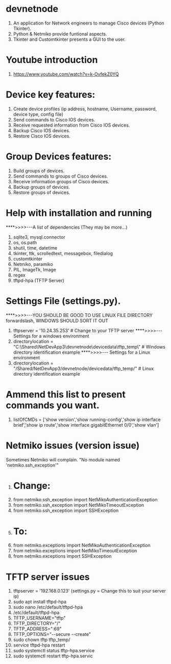 # devnetnode
1) An application for Network engineers to manage Cisco devices (Python Tkinter).
2) Python & Netmiko provide funtional aspects.
3) Tkinter and Customtkinter presents a GUI to the user.

# Youtube introduction
1) https://www.youtube.com/watch?v=k-OvfekZ0YQ

# Device key features:
1) Create device profiles (ip address, hostname, Username, password, device type, config file) 
2) Send commands to Cisco IOS devices.
3) Receive requested information from Cisco IOS devices.
4) Backup Cisco IOS devices.
5) Restore Cisco IOS devices.

# Group Devices features:
1) Build groups of devices.
2) Send commands to groups of Cisco devices.
3) Receive information groups of Cisco devices.
4) Backup groups of devices.
5) Restore groups of devices.

# Help with installation and running
****>>>>---A list of dependencies (They may be more...)
1) sqlite3, mysql.connector
2) os, os.path
3) shutil, time, datetime
4) tkinter, ttk, scrolledtext, messagebox, filedialog
5) customtkinter
6) Netmiko, paramiko
7) PIL, ImageTk, Image
8) regex
9) tftpd-hpa (TFTP Server)

# Settings File (settings.py).
****>>>>---YOU SHOULD BE GOOD TO USE LINUX FILE DIRECTORY forwardslash, WINDOWS SHOULD SORT IT OUT
1) tftpserver = '10.24.35.253' # Change to your TFTP server
****>>>>--- Settings for a windows environment
2) directorylocation = "C:\\Shared\\NetDevApp3\\devnetnode\\devicedata\\tftp_temp\\" # Windows directory identification example
****>>>>--- Settings for a Linux environment
4) directorylocation = "/Shared/NetDevApp3/devnetnode/devicedata/tftp_temp/" # Linux directory identification example

# Ammend this list to present commands you want.
1) listOfCMDs = ['show version','show running-config','show ip interface brief','show ip route','show interface gigabitEthernet 0/0','show vlan']

# Netmiko issues (version issue)
Sometimes Netmiko will complain.
"No module named 'netmiko.ssh_exception'"
1) # Change:
2) from netmiko.ssh_exception import NetMikoAuthenticationException
3) from netmiko.ssh_exception import NetMikoTimeoutException
4) from netmiko.ssh_exception import SSHException
1) # To:
2) from netmiko.exceptions import NetMikoAuthenticationException
3) from netmiko.exceptions import NetMikoTimeoutException
4) from netmiko.exceptions import SSHException

# TFTP server issues
1) tftpserver = '192.168.0.123' (settings.py = Change this to suit your server ip)
2) sudo apt install tftpd-hpa
3) sudo nano /etc/default/tftpd-hpa
4) /etc/default/tftpd-hpa 
5)  TFTP_USERNAME="tftp" 
6)  TFTP_DIRECTORY="/" 
7)  TFTP_ADDRESS=":69" 
8)  TFTP_OPTIONS="--secure --create"
9)  sudo chown tftp tftp_temp/
10) service tftpd-hpa restart  
11) sudo systemctl status tftp-hpa.service
12) sudo systemctl restart tftp-hpa.servic





